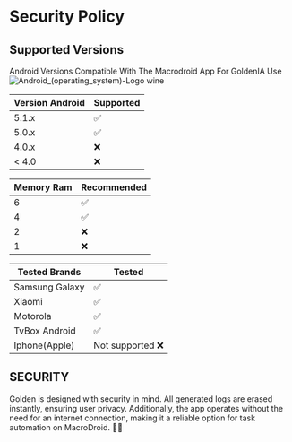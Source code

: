 # Security Policy

## Supported Versions

Android Versions Compatible With The Macrodroid App For GoldenIA Use
![Android_(operating_system)-Logo wine](https://github.com/user-attachments/assets/677297b7-fc95-4d31-9dae-9fe5d4793114)

| Version Android | Supported          |
| ------- | ------------------ |
| 5.1.x   | :white_check_mark: |
| 5.0.x   | :white_check_mark:                |
| 4.0.x   | :x: |
| < 4.0   | :x:                |

| Memory Ram | Recommended          |
| ------- | ------------------ |
| 6   | :white_check_mark: |
| 4   | :white_check_mark:                |
| 2   | :x: |
| 1   | :x:                |

| Tested Brands | Tested          |
| ------- | ------------------ |
| Samsung Galaxy   | :white_check_mark: |
| Xiaomi  | :white_check_mark:                |
| Motorola   | :white_check_mark: |
| TvBox Android   | :white_check_mark:                |
| Iphone(Apple)   | Not supported :x:  |

## SECURITY

Golden is designed with security in mind. All generated logs are erased instantly, ensuring user privacy. Additionally, the app operates without the need for an internet connection, making it a reliable option for task automation on MacroDroid. 🤖🌟
